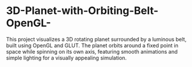 # 3D-Planet-with-Orbiting-Belt-OpenGL-
This project visualizes a 3D rotating planet surrounded by a luminous belt, built using OpenGL and GLUT. The planet orbits around a fixed point in space while spinning on its own axis, featuring smooth animations and simple lighting for a visually appealing simulation.
